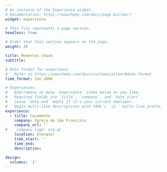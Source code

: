 ```yaml
---
# An instance of the Experience widget.
# Documentation: https://wowchemy.com/docs/page-builder/
widget: experience

# This file represents a page section.
headless: true

# Order that this section appears on the page.
weight: 20

title: Momentos chave
subtitle:

# Date format for experience
#   Refer to https://wowchemy.com/docs/customization/#date-format
time_format: Jan 2006

# Experiences.
#   Add/remove as many `experience` items below as you like.
#   Required fields are `title`, `company`, and `date_start`.
#   Leave `date_end` empty if it's your current employer.
#   Begin multi-line descriptions with YAML's `|2-` multi-line prefix.
experience:
  - title: Casamento
    company: Igreja de São Francisco
    company_url: ''
#    company_logo: org-gc
    location: Alenquer
    time_start: ''
    time_end: 
    description: 

design:
  columns: '1'
---
```

